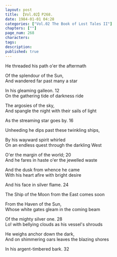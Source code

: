 ```yaml
---
layout: post
title: 【Vol.02】P268.
date: 1984-01-01 04:28
categories: ["Vol.02 The Book of Lost Tales II"]
chapters: [""]
page_num: 268
characters: 
tags: 
description: 
published: true
---
```


<p style="text-indent: 0;">
He threaded his path o'er the aftermath
</p>

Of the splendour of the Sun,<BR>And wandered far past many a star

In his gleaming galleon. 12<BR>On the gathering tide of darkness ride

The argosies of the sky,<BR>And spangle the night with their sails of light

As the streaming star goes by. 16

Unheeding he dips past these twinkling ships,

By his wayward spirit whirled<BR>On an endless quest through the darkling West

O'er the margin of the world; 20<BR>And he fares in haste o'er the jewelled waste

And the dusk from whence he came<BR>With his heart afire with bright desire

And his face in silver flame. 24

The Ship of the Moon from the East comes soon

From the Haven of the Sun,<BR>Whose white gates gleam in the coming beam

Of the mighty silver one. 28<BR>Lo! with bellying clouds as his vessel's shrouds

He weighs anchor down the dark,<BR>And on shimmering oars leaves the blazing shores

In his argent-timbered bark. 32

